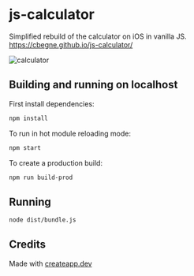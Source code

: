 # js-calculator

Simplified rebuild of the calculator on iOS in vanilla JS. https://cbegne.github.io/js-calculator/

![calculator](https://user-images.githubusercontent.com/23556987/81389626-6fdaaa00-911a-11ea-96c8-235044edbb82.png)

## Building and running on localhost

First install dependencies:

```sh
npm install
```

To run in hot module reloading mode:

```sh
npm start
```

To create a production build:

```sh
npm run build-prod
```

## Running

```sh
node dist/bundle.js
```

## Credits

Made with [createapp.dev](https://createapp.dev/)
